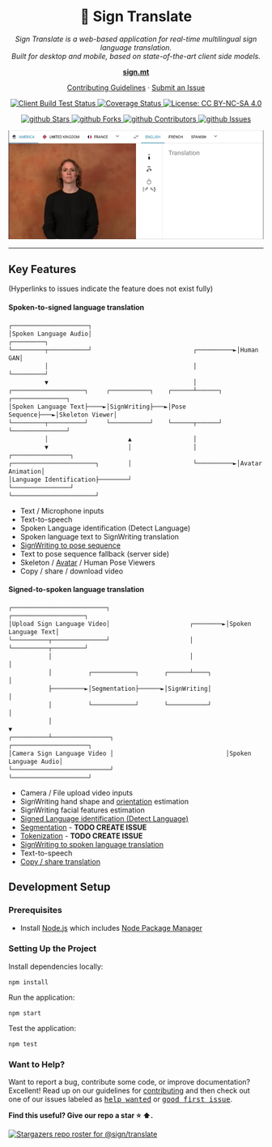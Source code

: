 <h1 align="center">👋 Sign Translate</h1>

<p align="center">
  <i>
    Sign Translate is a web-based application for real-time multilingual sign language translation.
    <br>
    Built for desktop and mobile, based on state-of-the-art client side models.
  </i>
</p>

<p align="center">
  <a href="https://sign.mt/"><strong>sign.mt</strong></a>
  <br>
</p>

<p align="center">
  <a href="https://github.com/sign/.github/blob/main/CONTRIBUTING.md">Contributing Guidelines</a>
  ·
  <a href="https://github.com/sign/translate/issues">Submit an Issue</a>
</p>

<p align="center">
  <a href="https://github.com/sign/translate/actions/workflows/client.yml">
    <img src="https://github.com/sign/translate/actions/workflows/client.yml/badge.svg" alt="Client Build Test Status" />
  </a>
  <a href="https://coveralls.io/github/sign/translate?branch=master">
    <img src="https://coveralls.io/repos/github/sign/translate/badge.svg?branch=master" alt="Coverage Status" />
  </a>
  <a href="https://github.com/sign/translate/blob/master/LICENSE.md">
    <img src="https://img.shields.io/badge/License-CC%20BY--NC--SA%204.0-lightgrey.svg" alt="License: CC BY-NC-SA 4.0" />
  </a>
</p>

<p align="center">
  <a href="https://github.com/sign/translate/stargazers" target="_blank">
    <img src="https://img.shields.io/github/stars/sign/translate" alt="github Stars" />
  </a>
  <a href="https://github.com/sign/translate/network/members" target="_blank">
    <img src="https://img.shields.io/github/forks/sign/translate" alt="github Forks" />
  </a>
  <a href="https://github.com/sign/translate/stargazers" target="_blank">
    <img src="https://img.shields.io/github/contributors/sign/translate" alt="github Contributors" />
  </a>
  <a href="https://github.com/sign/translate/issues" target="_blank">
    <img src="https://img.shields.io/github/issues/sign/translate" alt="github Issues" />
  </a>
</p>

<p align="center">

  <a href="https://sign.mt" target="_blank">
    <img src="src/assets/promotional/about/hero.webp" alt="Translation Demo" />
  </a>
</p>

<hr>

## Key Features

(Hyperlinks to issues indicate the feature does not exist fully)

#### Spoken-to-signed language translation

```
┌─────────────────────┐
│Spoken Language Audio│                                        ┌─────────┐
└─────────┬───────────┘                            ┌──────────►│Human GAN│
          │                                        │           └─────────┘
          ▼                                        │
┌────────────────────┐     ┌───────────┐    ┌──────┴──────┐    ┌───────────────┐
│Spoken Language Text├────►│SignWriting├───►│Pose Sequence├───►│Skeleton Viewer│
└─────────┬──────────┘     └───────────┘    └──────┬──────┘    └───────────────┘
          │                      ▲                 │
          ▼                      │                 │           ┌────────────────┐
┌───────────────────────┐        │                 └──────────►│Avatar Animation│
│Language Identification├────────┘                             └────────────────┘
└───────────────────────┘
```

- Text / Microphone inputs
- Text-to-speech
- Spoken Language identification (Detect Language)
- Spoken language text to SignWriting translation
- [SignWriting to pose sequence](https://github.com/sign/translate/issues/15)
- Text to pose sequence fallback (server side)
- Skeleton / [Avatar](https://github.com/sign/translate/issues/16) / Human Pose Viewers
- Copy / share / download video

#### Signed-to-spoken language translation

```
┌──────────────────────────┐                                ┌────────────────────┐
│Upload Sign Language Video│                      ┌────────►│Spoken Language Text│
└──────────┬───────────────┘                      │         └──────────┬─────────┘
           │                                      │                    │
           │          ┌────────────┐       ┌──────┴────┐               │
           ├─────────►│Segmentation├──────►│SignWriting│               │
           │          └────────────┘       └───────────┘               │
           │                                                           ▼
┌──────────┴────────────────┐                               ┌─────────────────────┐
│Camera Sign Language Video │                               │Spoken Language Audio│
└───────────────────────────┘                               └─────────────────────┘
```

- Camera / File upload video inputs
- SignWriting hand shape and [orientation](https://github.com/sign/translate/issues/1) estimation
- SignWriting facial features estimation
- [Signed Language identification (Detect Language)](https://github.com/sign/translate/issues/21)
- [Segmentation]() - **TODO CREATE ISSUE**
- [Tokenization]() - **TODO CREATE ISSUE**
- [SignWriting to spoken language translation](https://github.com/sign/translate/issues/18)
- Text-to-speech
- [Copy / share translation](https://github.com/sign/translate/issues/19)

## Development Setup

### Prerequisites

- Install [Node.js] which includes [Node Package Manager][npm]

### Setting Up the Project

Install dependencies locally:

```
npm install
```

Run the application:

```
npm start
```

Test the application:

```
npm test
```

### Want to Help?

Want to report a bug, contribute some code, or improve documentation? Excellent!
Read up on our guidelines for [contributing][contributing] and then check out one of our issues labeled as <kbd>[help wanted](https://github.com/sign/translate/labels/help%20wanted)</kbd> or <kbd>[good first issue](https://github.com/sign/translate/labels/good%20first%20issue)</kbd>.

**Find this useful? Give our repo a star :star: :arrow_up:.**

[![Stargazers repo roster for @sign/translate](https://reporoster.com/stars/sign/translate)](https://github.com/sign/translate/stargazers)

[node.js]: https://nodejs.org/
[npm]: https://www.npmjs.com/get-npm
[contributing]: https://github.com/sign/.github/blob/main/CONTRIBUTING.md
